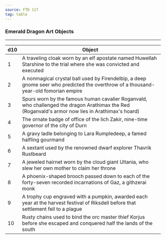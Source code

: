```yaml
---
source: FTD 117
tag: table
---
```


### Emerald Dragon Art Objects
---
|d10|Object|
|----|------------|
|1|A traveling cloak worn by an elf apostate named Huwellah Starshine to the trial where she was convicted and executed|
|2|A nonmagical crystal ball used by Firendelbip, a deep gnome seer who predicted the overthrow of a thousand-year-old fomorian empire|
|3|Spurs worn by the famous human cavalier Roganvald, who challenged the dragon Arathimax the Red (Roganvald's armor now lies in Arathimax's hoard)|
|4|The ornate badge of office of the lich Zakir, nine-time governor of the city of Durn|
|5|A gravy ladle belonging to Lara Rumpledeep, a famed halfling gourmand|
|6|A sextant used by the renowned dwarf explorer Thavrik Rustbeard|
|7|A jeweled hairnet worn by the cloud giant Ultania, who slew her own mother to claim her throne|
|8|A phoenix-shaped brooch passed down to each of the forty-seven recorded incarnations of Gaz, a githzerai monk|
|9|A trophy cup engraved with a pumpkin, awarded each year at the harvest festival of Riksdell before that settlement fell to a plague|
|10|Rusty chains used to bind the orc master thief Korjus before she escaped and conquered half the lands of the south|

